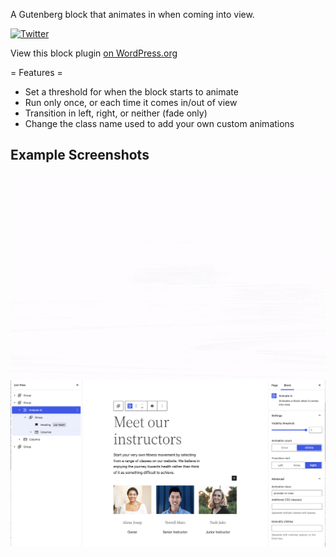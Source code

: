 A Gutenberg block that animates in when coming into view.

[![Twitter](https://img.shields.io/twitter/url/https/twitter.com/kevinbatdorf.svg?style=social&label=Follow%20%40kevinbatdorf)](https://twitter.com/kevinbatdorf)

View this block plugin [on WordPress.org](https://wordpress.org/plugins/animate-in-view)


= Features =
- Set a threshold for when the block starts to animate
- Run only once, or each time it comes in/out of view
- Transition in left, right, or neither (fade only)
- Change the class name used to add your own custom animations

## Example Screenshots
![alt text](.wordpress-org/screenshot-1.gif "Example")
![alt text](.wordpress-org/screenshot-2.png "Example 2")
